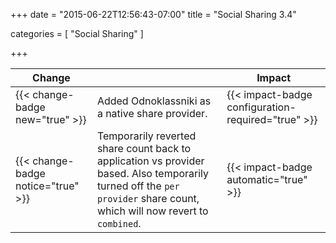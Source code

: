+++
date = "2015-06-22T12:56:43-07:00"
title = "Social Sharing 3.4"

categories = [
    "Social Sharing"
]

+++

| Change                              |   | Impact  |
| ----------------------------------- |---| --------|
| {{< change-badge new="true" >}}  | Added Odnoklassniki as a native share provider. | {{< impact-badge configuration-required="true" >}} |
| {{< change-badge notice="true" >}}  | Temporarily reverted share count back to application vs provider based. Also temporarily turned off the `per provider` share count, which will now revert to `combined`. | {{< impact-badge automatic="true" >}} |
